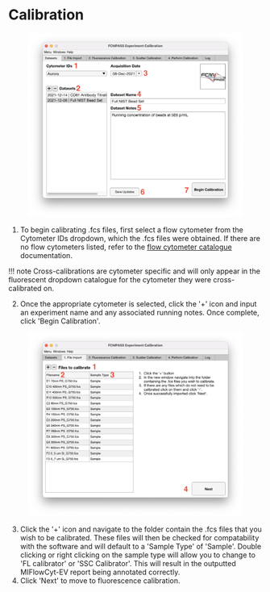 # Calibration

<figure><img src="../../assets/ExpCalDatasets.png" alt=""><figcaption></figcaption></figure>

1. To begin calibrating .fcs files, first select a flow cytometer from the Cytometer IDs dropdown, which the .fcs files were obtained. If there are no flow cytometers listed, refer to the [flow cytometer catalogue](../cataloguing/flow-cytometers.md) documentation.

!!! note
    Cross-calibrations are cytometer specific and will only appear in the fluorescent dropdown catalogue for the cytometer they were cross-calibrated on.

2. Once the appropriate cytometer is selected, click the '+' icon and input an experiment name and any associated running notes. Once complete, click 'Begin Calibration'.

<figure><img src="../../assets/ExpCalFileImport.png" alt=""><figcaption></figcaption></figure>

3. Click the '+' icon and navigate to the folder contain the .fcs files that you wish to be calibrated. These files will then be checked for compatability with the software and will default to a 'Sample Type' of 'Sample'. Double clicking or right clicking on the sample type will allow you to change to 'FL calibrator' or 'SSC Calibrator'. This will result in the outputted MIFlowCyt-EV report being annotated correctly.
4. Click 'Next' to move to fluorescence calibration.
